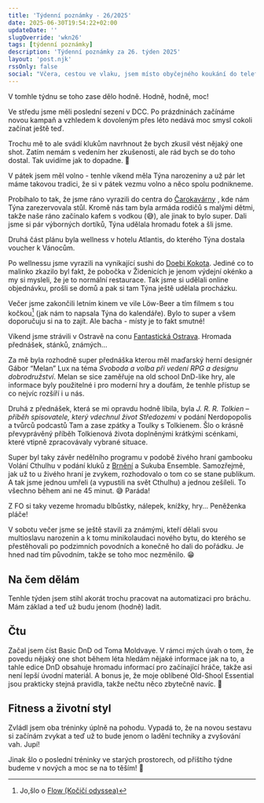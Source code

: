 ```yaml
---
title: 'Týdenní poznámky - 26/2025'
date: 2025-06-30T19:54:22+02:00
updateDate: ''
slugOverride: 'wkn26'
tags: [týdenní poznámky]
description: 'Týdenní poznámky za 26. týden 2025'
layout: 'post.njk'
rssOnly: false
social: "Včera, cestou ve vlaku, jsem místo obyčejného koukání do telefonu koukal do telefonu a psal Týdenní poznámky, takže vychází dřív, než je tomu v poslední době zvykem! Juchů! "
---
```

V tomhle týdnu se toho zase dělo hodně. Hodně, hodně, moc!

Ve středu jsme měli poslední sezení v DCC. Po prázdninách začínáme novou kampaň a vzhledem k dovoleným přes léto nedává moc smysl cokoli začínat ještě teď. 

Trochu mě to ale svádí klukům navrhnout že bych zkusil vést nějaký one shot. Zatím nemám s vedením her zkušenosti, ale rád bych se do toho dostal. Tak uvidíme jak to dopadne. 🙂

V pátek jsem měl volno - tenhle víkend měla Týna narozeniny a už pár let máme takovou tradici, že si v pátek vezmu volno a něco spolu podnikneme. 

Probíhalo to tak, že jsme ráno vyrazili do centra do [Čarokavárny](https://www.facebook.com/people/%C4%8Carokav%C3%A1rna/61564998054833/)   , kde nám Týna zarezervovala stůl. Kromě nás tam byla armáda rodičů s malými dětmi, takže naše ráno začínalo kafem s vodkou (😅), ale jinak to bylo super. Dali jsme si pár výborných dortíků, Týna udělala hromadu fotek a šli jsme.

Druhá část plánu byla wellness v hotelu Atlantis, do kterého Týna dostala voucher k Vánocům. 

Po wellnessu jsme vyrazili na vynikající sushi do [Doebi Kokota](https://doebikokota.cz/cities/brno). Jediné co to malinko zkazilo byl fakt, že pobočka v Židenicích je jenom výdejní okénko a my si mysleli, že je to normální restaurace. Tak jsme si udělali online objednávku, prošli se domů a pak si tam Týna ještě udělala procházku. 

Večer jsme zakončili letním kinem ve vile Löw-Beer a tím filmem s tou kočkou[^1] (jak nám to napsala Týna do kalendáře). Bylo to super a všem doporučuju si na to zajít. Ale bacha - místy je to fakt smutné! 

Víkend jsme strávili v Ostravě na conu [Fantastická Ostrava](https://www.fantastickaostrava.cz/). Hromada přednášek, stánků, známých…

Za mě byla rozhodně super přednáška kterou měl maďarský herní designér Gábor “Melan” Lux na téma *Svoboda a volba při vedení RPG a designu dobrodružství*. Melan se sice zaměřuje na old school DnD-like hry, ale informace byly použitelné i pro moderní hry a doufám, že tenhle přístup se co nejvíc rozšíří i u nás. 

Druhá z přednášek, která se mi opravdu hodně líbila, byla *J. R. R. Tolkien – příběh spisovatele, který vdechnul život Středozemi* v podání Nerdopopolis a tvůrců podcastů Tam a zase zpátky a Toulky s Tolkienem. Šlo o krásně převyprávěný příběh Tolkienová života doplněnými krátkými scénkami, které vtipně zpracovávaly vybrané situace. 

Super byl taky závěr nedělního programu v podobě živého hraní gambooku Volání Cthulhu v podání kluků z [Brnění](https://www.youtube.com/@herni.brneni) a Sukuba Ensemble. Samozřejmě, jak už to u živého hraní je zvykem, rozhodovalo o tom co se stane publikum. A tak jsme jednou umřeli (a vypustili na svět Cthulhu) a jednou zešíleli. To všechno během ani ne 45 minut. 😅 Paráda!

Z FO si taky vezeme hromadu blbůstky,  nálepek, knížky, hry… Peněženka pláče! 

V sobotu večer jsme se ještě stavili za známými, kteří dělali svou multioslavu narozenin a k tomu minikolaudaci nového bytu, do kterého se přestěhovali po podzimních povodních a konečně ho dali do pořádku. Je hned nad tím původním, takže se toho moc nezměnilo. 😁

## Na čem dělám
Tenhle týden jsem stihl akorát trochu pracovat na automatizaci pro bráchu. Mám základ a teď už budu jenom (hodně) ladit. 

## Čtu
Začal jsem číst Basic DnD od Toma Moldvaye. V rámci mých úvah o tom, že povedu nějaký one shot během léta hledám nějaké informace jak na to, a tahle edice DnD obsahuje hromadu informací pro začínající hráče, takže asi není lepší úvodní materiál. A bonus je, že moje oblíbené Old-Shool Essential jsou prakticky stejná pravidla, takže nečtu něco zbytečně navíc. 🙂

## Fitness a životní styl
Zvládl jsem oba tréninky úplně na pohodu. Vypadá to, že na novou sestavu si začínám zvykat a teď už to bude jenom o ladění techniky a zvyšování vah. Jupí!

Jinak šlo o poslední tréninky ve starých prostorech, od příštího týdne budeme v nových a moc se na to těším! 🤩

[^1]: Jo,šlo o [Flow (Kočičí odyssea)](https://flow.movie)